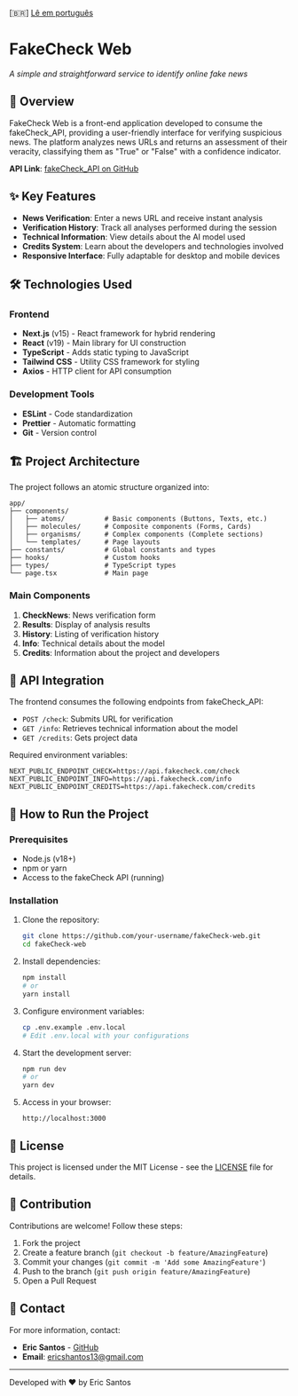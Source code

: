 [🇧🇷] [Lê em português](README.pt.md)

# FakeCheck Web  

*A simple and straightforward service to identify online fake news*  

## 📌 Overview  

FakeCheck Web is a front-end application developed to consume the fakeCheck_API, providing a user-friendly interface for verifying suspicious news. The platform analyzes news URLs and returns an assessment of their veracity, classifying them as "True" or "False" with a confidence indicator.  

**API Link**: [fakeCheck_API on GitHub](https://github.com/ericshantos/fakeCheck_API)  

## ✨ Key Features  

- **News Verification**: Enter a news URL and receive instant analysis  
- **Verification History**: Track all analyses performed during the session  
- **Technical Information**: View details about the AI model used  
- **Credits System**: Learn about the developers and technologies involved  
- **Responsive Interface**: Fully adaptable for desktop and mobile devices  

## 🛠️ Technologies Used  

### Frontend  
- **Next.js** (v15) - React framework for hybrid rendering  
- **React** (v19) - Main library for UI construction  
- **TypeScript** - Adds static typing to JavaScript  
- **Tailwind CSS** - Utility CSS framework for styling  
- **Axios** - HTTP client for API consumption  

### Development Tools  
- **ESLint** - Code standardization  
- **Prettier** - Automatic formatting  
- **Git** - Version control  

## 🏗️ Project Architecture  

The project follows an atomic structure organized into:  

```
app/
├── components/
│   ├── atoms/          # Basic components (Buttons, Texts, etc.)
│   ├── molecules/      # Composite components (Forms, Cards)
│   ├── organisms/      # Complex components (Complete sections)
│   └── templates/      # Page layouts
├── constants/          # Global constants and types
├── hooks/              # Custom hooks
├── types/              # TypeScript types
└── page.tsx            # Main page
```

### Main Components  

1. **CheckNews**: News verification form  
2. **Results**: Display of analysis results  
3. **History**: Listing of verification history  
4. **Info**: Technical details about the model  
5. **Credits**: Information about the project and developers  

## 🔌 API Integration  

The frontend consumes the following endpoints from fakeCheck_API:  

- `POST /check`: Submits URL for verification  
- `GET /info`: Retrieves technical information about the model  
- `GET /credits`: Gets project data  

Required environment variables:  

```env
NEXT_PUBLIC_ENDPOINT_CHECK=https://api.fakecheck.com/check
NEXT_PUBLIC_ENDPOINT_INFO=https://api.fakecheck.com/info
NEXT_PUBLIC_ENDPOINT_CREDITS=https://api.fakecheck.com/credits
```  

## 🚀 How to Run the Project  

### Prerequisites  

- Node.js (v18+)  
- npm or yarn  
- Access to the fakeCheck API (running)  

### Installation  

1. Clone the repository:  
   ```bash
   git clone https://github.com/your-username/fakeCheck-web.git
   cd fakeCheck-web
   ```  

2. Install dependencies:  
   ```bash
   npm install
   # or
   yarn install
   ```  

3. Configure environment variables:  
   ```bash
   cp .env.example .env.local
   # Edit .env.local with your configurations
   ```  

4. Start the development server:  
   ```bash
   npm run dev
   # or
   yarn dev
   ```  

5. Access in your browser:  
   ```
   http://localhost:3000
   ```  

## 📄 License  

This project is licensed under the MIT License - see the [LICENSE](LICENSE) file for details.  

## 🤝 Contribution  

Contributions are welcome! Follow these steps:  

1. Fork the project  
2. Create a feature branch (`git checkout -b feature/AmazingFeature`)  
3. Commit your changes (`git commit -m 'Add some AmazingFeature'`)  
4. Push to the branch (`git push origin feature/AmazingFeature`)  
5. Open a Pull Request  

## 📧 Contact  

For more information, contact:  

- **Eric Santos** - [GitHub](https://github.com/ericshantos)  
- **Email**: ericshantos13@gmail.com  

---  

Developed with ❤️ by Eric Santos